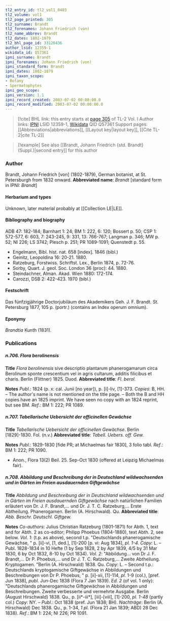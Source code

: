 ```yaml
---
tl2_entry_id: tl2_vol1_0403
tl2_volume: vol1
tl2_page_printed: 305
tl2_surname: Brandt
tl2_forenames: Johann Friedrich (von)
tl2_name_abbrev: Brandt
tl2_dates: 1802-1879
tl2_bhl_page_id: 33120436
author_lsid: 12359-1
wikidata_id: Q57361
ipni_surname: Brandt
ipni_forenames: Johann Friedrich (von)
ipni_standard_form: Brandt
ipni_dates: 1802-1879
ipni_taxon_scope: 
- Botany
- Spermatophytes
ipni_geo_scope: 
ipni_version: 1.1
ipni_record_created: 2003-07-02 00:00:00.0
ipni_record_modified: 2003-07-02 00:00:00.0
---
```


> [!cite] BHL link: this entry starts at [page 305](https://www.biodiversitylibrary.org/page/33120436) of TL-2 Vol. I
> Author links: [IPNI](https://www.ipni.org/a/12359-1) LSID 12359-1, [Wikidata](https://www.wikidata.org/wiki/Q57361) QID Q57361
> Support pages: [[Abbreviations|abbreviations]], [[Layout key|layout key]], [[Cite TL-2|cite TL-2]]

> [!example] See also [[Brandt, Johann Friedrich {std. Brandt} (Suppl.)|second entry]] for this author

### Author

Brandt, Johann Friedrich \[von\] (1802-1879), German botanist, at St. Petersburgh from 1832 onward. 
**Abbreviated name**: *Brandt* \[standard form in IPNI: *Brandt*\]

#### Herbarium and types

Unknown, later material probably at [[Collection LE|LE]].

#### Bibliography and biography

ADB 47: 182-184; Barnhart 1: 24; BM 1: 222, 6: 120; Bossert p. 50; CSP 1: 572-577, 6: 603, 7: 243-245, 9: 331, 13: 766-767; Langman p. 346; MW p. 52; NI 226; LS 3742; Plesch p. 251; PR 1089-1091; Quenstedt p. 55.
- Engelmann, Bibl. hist. nat. 658 \[index\]. 1846 (bibl.)
- Geinitz, Leopoldina 16: 20-21. 1880.
- Ratzeburg, Forstwiss. Schriftst. Lex., Berlin 1874, p. 72-76.
- Sorby, Quart. J. geol. Soc. London 36 (proc): 44. 1880.
- Steindachner, Alman. Akad. Wien 1880: 172-174.
- Carozzi, DSB 2: 422-423. 1970 (bibl.)

#### Festschrift

Das fünfzigjährige Doctorjubiläum des Akademikers Geh. J. F. Brandt. St. Petersburg 1877, 105 p. (portr.) (contains an Index operum omnium).

#### Eponymy

*Brandtia* Kunth (1831).

### Publications

##### n.706. Flora berolinensis

**Title**
*Flora berolinensis* sive descriptio plantarum phanerogamarum circa Berolinum sponte crescentium vel in agris cultarum, additis filicibus et charis. Berlin (Flittner) 1825. Duod.
**Abbreviated title**: *Fl. berol.*

**Notes**
*Publ*.: 1824 (p. x: cal. Junii \[no year\]), p. \[i\]-liv, \[1\]-373. *Copies*: B, HH. – The author's name is not mentioned on the title page. – Both the B and HH copies have an 1825 imprint. We have seen no copy with an 1824 reprint, but see BM.
*Ref*.: BM 1: 222; PR 1089.

##### n.707. Tabellarische Uebersicht der officinellen Gewächse

**Title**
*Tabellarische Uebersicht der officinellen Gewächse*. Berlin \[1829\]-1830. Fol. (*n.v.*)
**Abbreviated title**: *Tabell. Uebers. off. Gew.*

**Notes**
*Publ*.: 1829-1830 \[fide PR; at Michaelmas fair 1830\], 3 folio tabl.
*Ref*.: BM 1: 222; PR 1090.
- Anon., Flora 13(2) Beil. 25. Sep-Oct 1830 (offered at Leipzig Michaelmas fair).

##### n.708. Abbildung und Beschreibung der in Deutschland wildwachsenden und in Gärten im Freien ausdauernden Giftgewächse

**Title**
*Abbildung und Beschreibung der in Deutschland wildwachsenden und in Gärten im Freien ausdauernden Giftgewächse* nach natürlichen Familien erläutert von Dr. J. F. Brandt,... und Dr. J. T. C. Ratzeburg,... Erste Abtheilung. Phanerogamen. Berlin (A. Hirschwald). Qu.
**Abbreviated title**: *Abb. Beschr. Deutschl. Giftgew.*

**Notes**
*Co-authors*: Julius Christian Ratzeburg (1801-1871) for Abth. 1, text and for Abth. 2 as co-editor; Philipp Phoebus (1804-1880), text Abth. 2, see below.
*Vol. 1*: (t.p. as above), second t.p. "Deutschlands phanerogamische Gewächse, " p. \[ii\]-vi, \[1, ded.\], \[1\]-200 \[p. vi: Aug 1834\], *pl. 1-4. Copy*: L. – Publ. 1828-1834 in 10 Hefte (1 by Sep 1828, 2 by Apr 1839, 4/5 by 31 Mar 1830, 6 by Oct 1832, 8-10 by Oct 1834).
*Vol. 2*: "Abbildung... von Dr J. F. Brandt,... Dr P. Phoebus,... und Dr J. T. C. Ratzeburg,... Zweite Abtheilung. Kryptogamen. "Berlin (A. Hirschwald) 1838. Qu.
*Copy*: L. – Second t.p.: Deutschlands kryptogamische Giftgewächse in Abbildungen und Beschreibungen von Dr P. Phoebus, " p. \[ii\]-xii, \[1\]-114, *pl*. 1-9 (col.), \[pref. Jun 1838\], *publ*. Jun-Dec 1838 (Flora 7 Jan 1839).
*Ed. 2* (of vol. 1 only): "Deutschlands phanerogamische Giftgewächse in Abbildungen und Beschreibungen. Zweite verbesserte und vermehrte Ausgabe. Berlin (August Hirschwald) 1838. Qu., p. \[ii\*-iii\*\], \[iii\]-\[viii\], \[1\]-200, *pl. 1-48* (partly col.) *Copy*: NY. – *Publ*.: Oct 1838 (pref. Jun 1838; BH).
*Nachträge*: Berlin (A. Hirschwald) Dec 1838. Qu., p. 1-34, *1 pl*. (Flora 21 Jan 1839; ABD) 28 Dec 1838).
*Ref*.: BM 1: 224; NI 226; PR 1091.

